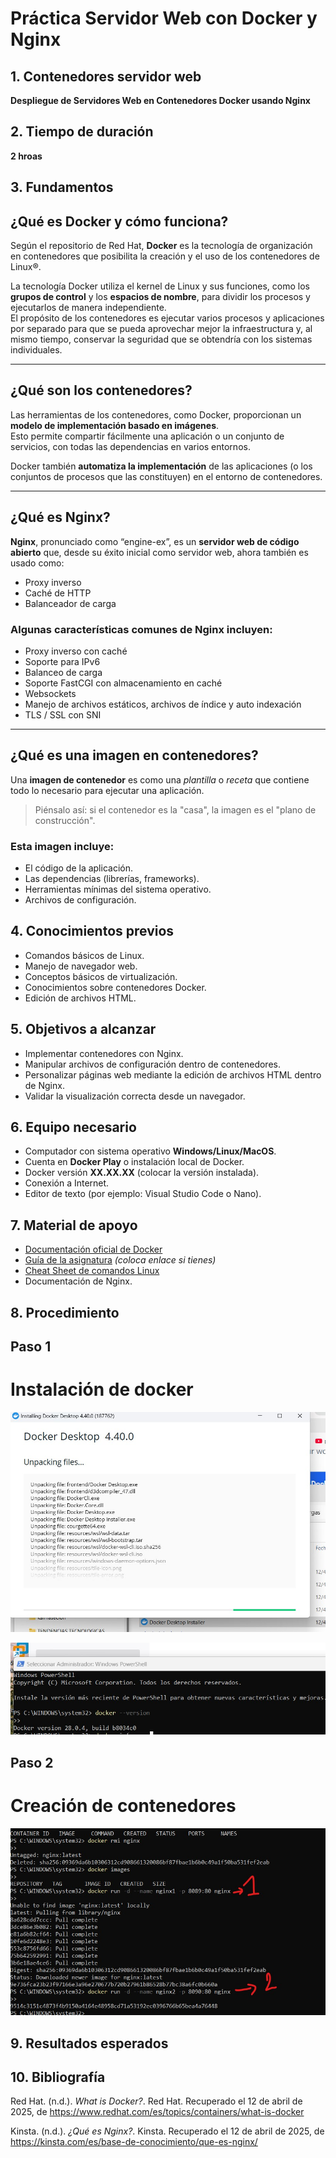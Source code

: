 # Práctica Servidor Web con Docker y Nginx

## 1. Contenedores servidor web

**Despliegue de Servidores Web en Contenedores Docker usando Nginx**

## 2. Tiempo de duración

**2 hroas**

## 3. Fundamentos

## ¿Qué es Docker y cómo funciona?

Según el repositorio de Red Hat, **Docker** es la tecnología de organización en contenedores que posibilita la creación y el uso de los contenedores de Linux®.

La tecnología Docker utiliza el kernel de Linux y sus funciones, como los **grupos de control** y los **espacios de nombre**, para dividir los procesos y ejecutarlos de manera independiente.  
El propósito de los contenedores es ejecutar varios procesos y aplicaciones por separado para que se pueda aprovechar mejor la infraestructura y, al mismo tiempo, conservar la seguridad que se obtendría con los sistemas individuales.

---

## ¿Qué son los contenedores?

Las herramientas de los contenedores, como Docker, proporcionan un **modelo de implementación basado en imágenes**.  
Esto permite compartir fácilmente una aplicación o un conjunto de servicios, con todas las dependencias en varios entornos.

Docker también **automatiza la implementación** de las aplicaciones (o los conjuntos de procesos que las constituyen) en el entorno de contenedores.

---

## ¿Qué es Nginx?

**Nginx**, pronunciado como “engine-ex”, es un **servidor web de código abierto** que, desde su éxito inicial como servidor web, ahora también es usado como:
- Proxy inverso
- Caché de HTTP
- Balanceador de carga

### Algunas características comunes de Nginx incluyen:
- Proxy inverso con caché
- Soporte para IPv6
- Balanceo de carga
- Soporte FastCGI con almacenamiento en caché
- Websockets
- Manejo de archivos estáticos, archivos de índice y auto indexación
- TLS / SSL con SNI

---

## ¿Qué es una imagen en contenedores?

Una **imagen de contenedor** es como una *plantilla* o *receta* que contiene todo lo necesario para ejecutar una aplicación.

> Piénsalo así: si el contenedor es la "casa", la imagen es el "plano de construcción".

### Esta imagen incluye:
- El código de la aplicación.
- Las dependencias (librerías, frameworks).
- Herramientas mínimas del sistema operativo.
- Archivos de configuración.

## 4. Conocimientos previos

- Comandos básicos de Linux.
- Manejo de navegador web.
- Conceptos básicos de virtualización.
- Conocimientos sobre contenedores Docker.
- Edición de archivos HTML.

## 5. Objetivos a alcanzar

- Implementar contenedores con Nginx.
- Manipular archivos de configuración dentro de contenedores.
- Personalizar páginas web mediante la edición de archivos HTML dentro de Nginx.
- Validar la visualización correcta desde un navegador.

## 6. Equipo necesario

- Computador con sistema operativo **Windows/Linux/MacOS**.
- Cuenta en **Docker Play** o instalación local de Docker.
- Docker versión **XX.XX.XX** (colocar la versión instalada).
- Conexión a Internet.
- Editor de texto (por ejemplo: Visual Studio Code o Nano).

## 7. Material de apoyo

- [Documentación oficial de Docker](https://docs.docker.com/)
- [Guía de la asignatura](#) *(coloca enlace si tienes)*
- [Cheat Sheet de comandos Linux](https://education.github.com/git-cheat-sheet-education.pdf)
- Documentación de Nginx.

## 8. Procedimiento

## Paso 1 
# Instalación de docker 
  
 ![Texto alternativo](https://github.com/Edissonfierro/docker1/blob/main/1.jpg)

  ![Texto alternativo](https://github.com/Edissonfierro/docker1/blob/main/2.jpg)

## Paso 2 
# Creación de contenedores
 ![Texto alternativo](https://github.com/Edissonfierro/docker1/blob/main/3.jpg)


  ## 9. Resultados esperados



## 10. Bibliografía

Red Hat. (n.d.). *What is Docker?*. Red Hat. Recuperado el 12 de abril de 2025, de https://www.redhat.com/es/topics/containers/what-is-docker

Kinsta. (n.d.). *¿Qué es Nginx?*. Kinsta. Recuperado el 12 de abril de 2025, de https://kinsta.com/es/base-de-conocimiento/que-es-nginx/

